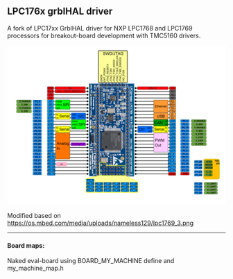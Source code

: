 ## LPC176x grblHAL driver

A fork of LPC17xx GrblHAL driver for NXP LPC1768 and LPC1769 processors
for breakout-board development with TMC5160 drivers.

![Config](media/lpc1796_revB_pinout.svg)

Modified based on https://os.mbed.com/media/uploads/nameless129/lpc1769_3.png

---
#### Board maps:

Naked eval-board using BOARD_MY_MACHINE define and my_machine_map.h
